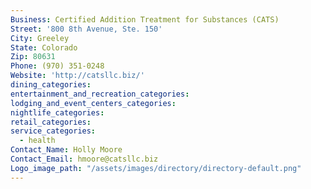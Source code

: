 ```yaml
---
Business: Certified Addition Treatment for Substances (CATS)
Street: '800 8th Avenue, Ste. 150'
City: Greeley
State: Colorado
Zip: 80631
Phone: (970) 351-0248
Website: 'http://catsllc.biz/'
dining_categories:
entertainment_and_recreation_categories:
lodging_and_event_centers_categories:
nightlife_categories:
retail_categories:
service_categories:
  - health
Contact_Name: Holly Moore
Contact_Email: hmoore@catsllc.biz
Logo_image_path: "/assets/images/directory/directory-default.png"
---
```




